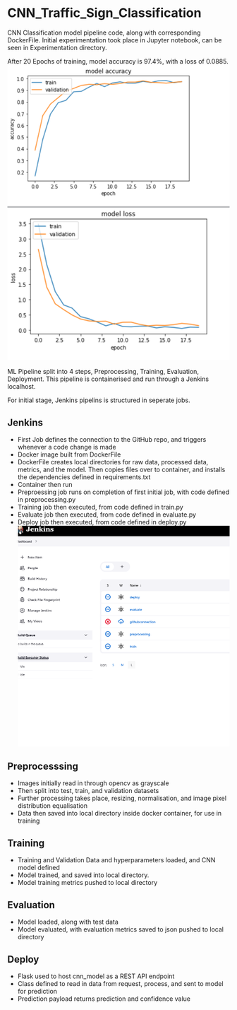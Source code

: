 # CNN_Traffic_Sign_Classification

CNN Classification model pipeline code, along with corresponding DockerFile.
Initial experimentation took place in Jupyter notebook, can be seen in Experimentation directory.

After 20 Epochs of training, model accuracy is 97.4%, with a loss of 0.0885. 
![Screenshot](Screenshots/model_acc.png)
![Screenshot](Screenshots/model_loss.png)


ML Pipeline split into 4 steps, Preprocessing, Training, Evaluation, Deployment.
This pipeline is containerised and run through a Jenkins localhost. 

For initial stage, Jenkins pipelins is structured in seperate jobs.

## Jenkins
- First Job defines the connection to the GitHub repo, and triggers whenever a code change is made
- Docker image built from DockerFile
- DockerFile creates local directories for raw data, processed data, metrics, and the model. Then copies files over to container, and installs the dependencies defined in requirements.txt
- Container then run
- Preproessing job runs on completion of first initial job, with code defined in preprocessing.py
- Training job then executed, from code defined in train.py
- Evaluate job then executed, from code defined in evaluate.py
- Deploy job then executed, from code defined in deploy.py
![Screenshot](Screenshots/jenkins_screenshot.png)


## Preprocesssing 
- Images initially read in through opencv as grayscale
- Then split into test, train, and validation datasets
- Further processing takes place, resizing, normalisation, and image pixel distribution equalisation
- Data then saved into local directory inside docker container, for use in training

## Training
- Training and Validation Data and hyperparameters loaded, and CNN model defined
- Model trained, and saved into local directory.
- Model training metrics pushed to local directory

## Evaluation
- Model loaded, along with test data
- Model evaluated, with evaluation metrics saved to json pushed to local directory

## Deploy
- Flask used to host cnn_model as a REST API endpoint
- Class defined to read in data from request, process, and sent to model for prediction
- Prediction payload returns prediction and confidence value

